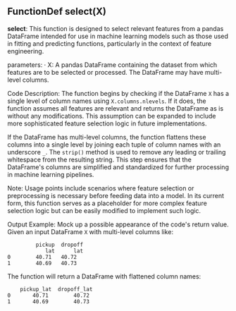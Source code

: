 ## FunctionDef select(X)
**select**: This function is designed to select relevant features from a pandas DataFrame intended for use in machine learning models such as those used in fitting and predicting functions, particularly in the context of feature engineering.

parameters:
· X: A pandas DataFrame containing the dataset from which features are to be selected or processed. The DataFrame may have multi-level columns.

Code Description: The function begins by checking if the DataFrame `X` has a single level of column names using `X.columns.nlevels`. If it does, the function assumes all features are relevant and returns the DataFrame as is without any modifications. This assumption can be expanded to include more sophisticated feature selection logic in future implementations.

If the DataFrame has multi-level columns, the function flattens these columns into a single level by joining each tuple of column names with an underscore `_`. The `strip()` method is used to remove any leading or trailing whitespace from the resulting string. This step ensures that the DataFrame's columns are simplified and standardized for further processing in machine learning pipelines.

Note: Usage points include scenarios where feature selection or preprocessing is necessary before feeding data into a model. In its current form, this function serves as a placeholder for more complex feature selection logic but can be easily modified to implement such logic.

Output Example: Mock up a possible appearance of the code's return value.
Given an input DataFrame `X` with multi-level columns like:
```
         pickup  dropoff
            lat      lat
0        40.71   40.72
1        40.69   40.73
```

The function will return a DataFrame with flattened column names:
```
    pickup_lat  dropoff_lat
0       40.71        40.72
1       40.69        40.73
```
